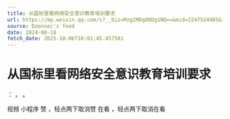 ```yaml
---
title: 从国标里看网络安全意识教育培训要求
url: https://mp.weixin.qq.com/s?__biz=Mzg2MDg0ODg1NQ==&mid=2247524965&idx=3&sn=2f8b0a7bf1d0991feb1747471a1b7f45
source: Doonsec's feed
date: 2024-08-18
fetch_date: 2025-10-06T18:01:45.457581
---
```


# 从国标里看网络安全意识教育培训要求

：
，
。

视频
小程序
赞
，轻点两下取消赞
在看
，轻点两下取消在看